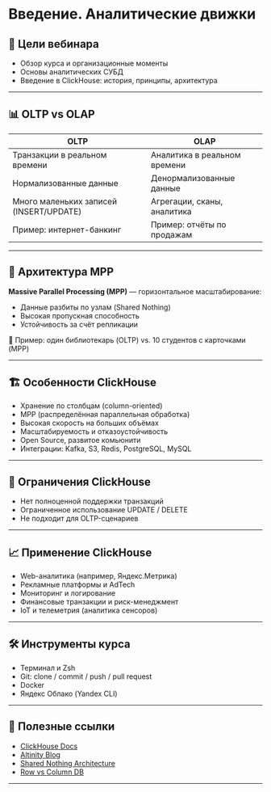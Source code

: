 # Введение. Аналитические движки

## 📌 Цели вебинара
- Обзор курса и организационные моменты
- Основы аналитических СУБД
- Введение в ClickHouse: история, принципы, архитектура

---

## 📊 OLTP vs OLAP

| OLTP                                   | OLAP                                      |
|----------------------------------------|-------------------------------------------|
| Транзакции в реальном времени          | Аналитика в реальном времени              |
| Нормализованные данные                 | Денормализованные данные                  |
| Много маленьких записей (INSERT/UPDATE)| Агрегации, сканы, аналитика               |
| Пример: интернет-банкинг               | Пример: отчёты по продажам                |

---

## 🧩 Архитектура MPP

**Massive Parallel Processing (MPP)** — горизонтальное масштабирование:

- Данные разбиты по узлам (Shared Nothing)
- Высокая пропускная способность
- Устойчивость за счёт репликации

📌 Пример: один библиотекарь (OLTP) vs. 10 студентов с карточками (MPP)

---

## 🏗️ Особенности ClickHouse

- Хранение по столбцам (column-oriented)
- MPP (распределённая параллельная обработка)
- Высокая скорость на больших объёмах
- Масштабируемость и отказоустойчивость
- Open Source, развитое комьюнити
- Интеграции: Kafka, S3, Redis, PostgreSQL, MySQL

---

## 🧱 Ограничения ClickHouse

- Нет полноценной поддержки транзакций
- Ограниченное использование UPDATE / DELETE
- Не подходит для OLTP-сценариев

---

## 📈 Применение ClickHouse

- Web-аналитика (например, Яндекс.Метрика)
- Рекламные платформы и AdTech
- Мониторинг и логирование
- Финансовые транзакции и риск-менеджмент
- IoT и телеметрия (аналитика сенсоров)

---

## 🛠️ Инструменты курса

- Терминал и Zsh
- Git: clone / commit / push / pull request
- Docker
- Яндекс Облако (Yandex CLI)

---

## 🔗 Полезные ссылки

- [ClickHouse Docs](https://clickhouse.com/docs)
- [Altinity Blog](https://www.altinity.com/blog)
- [Shared Nothing Architecture](https://phoenixnap.com/kb/shared-nothing-architecture)
- [Row vs Column DB](https://dataschool.com/data-modeling-101/row-vs-column-oriented-databases)

---
